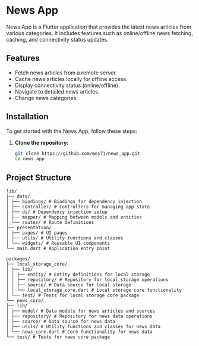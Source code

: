 # News App

News App is a Flutter application that provides the latest news articles from various categories. It includes features
such as online/offline news fetching, caching, and connectivity status updates.

## Features

- Fetch news articles from a remote server.
- Cache news articles locally for offline access.
- Display connectivity status (online/offline).
- Navigate to detailed news articles.
- Change news categories.

## Installation

To get started with the News App, follow these steps:

1. **Clone the repository:**

   ```bash
   git clone https://github.com/mes71/news_app.git
   cd news_app

## Project Structure

``` 
lib/
├── data/
│ ├── bindings/ # Bindings for dependency injection
│ ├── controller/ # Controllers for managing app state
│ ├── di/ # Dependency injection setup
│ ├── mapper/ # Mapping between models and entities
│ └── routes/ # Route definitions
├── presentation/
│ ├── pages/ # UI pages
│ ├── utils/ # Utility functions and classes
│ └── widgets/ # Reusable UI components
└── main.dart # Application entry point

packages/
├── local_storage_core/
│ ├── lib/
│ │ ├── entity/ # Entity definitions for local storage
│ │ ├── repository/ # Repository for local storage operations
│ │ ├── source/ # Data source for local storage
│ │ └── local_storage_core.dart # Local storage core functionality
│ └── test/ # Tests for local storage core package
└── news_core/
├── lib/
│ ├── model/ # Data models for news articles and sources
│ ├── repository/ # Repository for news data operations
│ ├── source/ # Data source for news data
│ ├── utils/ # Utility functions and classes for news data
│ └── news_core.dart # Core functionality for news data
└── test/ # Tests for news core package


